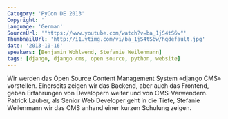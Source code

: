 ```yaml
---
Category: 'PyCon DE 2013'
Copyright: ''
Language: 'German'
SourceUrl: '"https://www.youtube.com/watch?v=ba_1jS4tS6w"'
ThumbnailUrl: 'http://i1.ytimg.com/vi/ba_1jS4tS6w/hqdefault.jpg'
date: '2013-10-16'
speakers: [Benjamin Wohlwend, Stefanie Weilenmann]
tags: [django, django cms, open source, python, website]
---
```

Wir werden das Open Source Content Management System «django CMS» vorstellen. Einerseits zeigen wir das Backend, aber auch das Frontend, geben Erfahrungen von Developern weiter und von CMS-Verwendern. Patrick Lauber, als Senior Web Developer geht in die Tiefe, Stefanie Weilenmann wir das CMS anhand einer kurzen Schulung zeigen. 